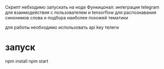 Скрипт небходимо запускать на ноде
Функицонал: интеграция telegram для взаимодействия с пользователем и tensorflow для распознавания синонимов слова и подбора наиболее похожей тематики

для работы необходимо использовать api key телеги 
# запуск
npm install
npm start
